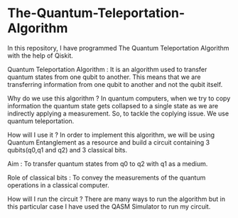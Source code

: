 # The-Quantum-Teleportation-Algorithm
In this repository, I have programmed The Quantum Teleportation Algorithm with the help of Qiskit.


Quantum Teleportation Algorithm : 
It is an algorithm used to transfer quantum states from one qubit to another. This means that we are transferring information from one qubit to another and not the qubit itself.

Why do we use this algorithm ?
In quantum computers, when we try to copy information the quantum state gets collapsed to a single state as we are indirectly applying a measurement. So, to tackle the coplying issue. We use quantum teleportation.

How will I use it ?
In order to implement this algorithm, we will be using Quantum Entanglement as a resource and build a circuit containing 3 qubits(q0,q1 and q2) and 3 classical bits.

Aim : To transfer quantum states from q0 to q2 with q1 as a medium.

Role of classical bits : To convey the measurements of the quantum operations in a classical computer.

How will I run the circuit ?
There are many ways to run the algorithm but in this particular case I have used the QASM Simulator to run my circuit. 
